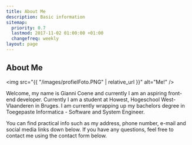```yaml
---
title: About Me
description: Basic information
sitemap:
  priority: 0.7
  lastmod: 2017-11-02 01:00:00 +01:00
  changefreq: weekly
layout: page
---
```


## About Me

<span class="image left"><img src="{{ "/images/profielFoto.PNG" | relative_url }}" alt="Me!" /></span>

Welcome, my name is Gianni Coene and currently I am an aspiring front-end developer. Currently I am a student at Howest, Hogeschool West-Vlaanderen in Bruges.
I am currently wrapping up my bachelors degree in Toegepaste Informatica - Software and System Engineer.

You can find practical info such as my address, phone number, e-mail and social media links down below.
If you have any questions, feel free to contact me using the contact form below.
